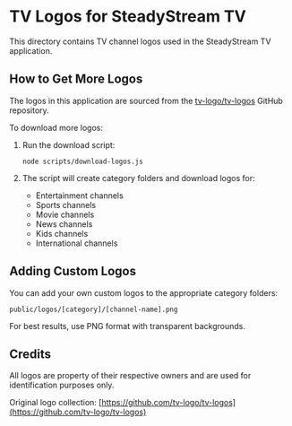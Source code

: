 
# TV Logos for SteadyStream TV

This directory contains TV channel logos used in the SteadyStream TV application.

## How to Get More Logos

The logos in this application are sourced from the [tv-logo/tv-logos](https://github.com/tv-logo/tv-logos) GitHub repository.

To download more logos:

1. Run the download script:
   ```
   node scripts/download-logos.js
   ```

2. The script will create category folders and download logos for:
   - Entertainment channels
   - Sports channels
   - Movie channels 
   - News channels
   - Kids channels
   - International channels

## Adding Custom Logos

You can add your own custom logos to the appropriate category folders:

```
public/logos/[category]/[channel-name].png
```

For best results, use PNG format with transparent backgrounds.

## Credits

All logos are property of their respective owners and are used for identification purposes only.

Original logo collection: [https://github.com/tv-logo/tv-logos](https://github.com/tv-logo/tv-logos)

